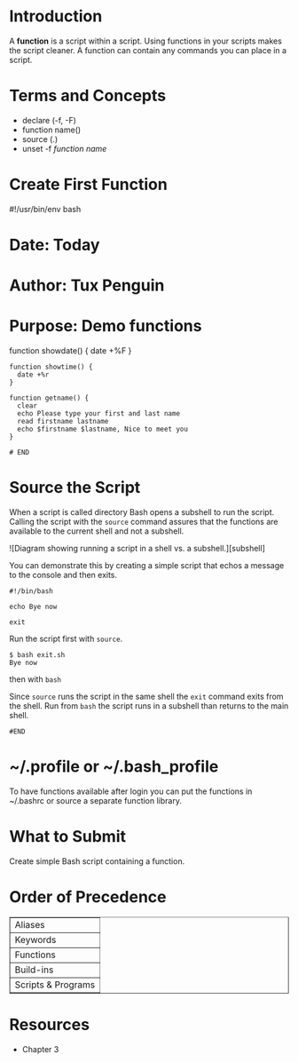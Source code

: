 # Introduction

A **function** is a script within a script. Using functions in your scripts makes the script cleaner. A function can contain any commands you can place in a script.

# Terms and Concepts

- declare (-f, -F)
- function name()
- source (.)
- unset -f *function name*

# Create First Function

  #!/usr/bin/env bash

  # Date: Today
  # Author: Tux Penguin
  # Purpose: Demo functions

  function showdate() {
    date +%F
    }

    function showtime() {
      date +%r
    }

    function getname() {
      clear
      echo Please type your first and last name
      read firstname lastname
      echo $firstname $lastname, Nice to meet you
    }
    
    # END
    
<!--
    
    function twain() {
    
    for twain in $(ls marktwain*.ogg)
    do
      ogg123 $twain
    done
-->

# Source the Script

When a script is called directory Bash opens a subshell to run the script. Calling the script with the `source` command assures that the functions are available to the current shell and not a subshell.

![Diagram showing running a script in a shell vs. a subshell.][subshell]

You can demonstrate this by creating a simple script that echos a message to the console and then exits.

    #!/bin/bash
    
    echo Bye now
    
    exit
    
Run the script first with `source`.

    $ bash exit.sh
    Bye now
    
  then with `bash`
  
Since `source` runs the script in the same shell the `exit` command exits from the shell. Run from `bash` the script runs in a subshell than returns to the main shell.

    #END
# ~/.profile or ~/.bash_profile

To have functions available after login you can put the functions in ~/.bashrc or source a separate function library.

# What to Submit

Create simple Bash script containing a function.

# Order of Precedence

<table border="1">
<tr><td>Aliases</td></tr>
<tr><td>Keywords</td></tr>
<tr><td>Functions</td></tr>
<tr><td>Build-ins</td></tr>
<tr><td>Scripts & Programs</td></tr>
</table>

# Resources

- Chapter 3

<!-- Links ->

[subshell]: https://s3.amazonaws.com/CIS239DL/img/bash_subshell.png


> Written with [StackEdit](https://stackedit.io/).